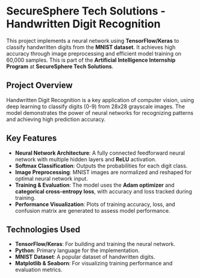 # SecureSphere Tech Solutions - Handwritten Digit Recognition

This project implements a neural network using **TensorFlow/Keras** to classify handwritten digits from the **MNIST dataset**. It achieves high accuracy through image preprocessing and efficient model training on 60,000 samples. This is part of the **Artificial Intelligence Internship Program** at **SecureSphere Tech Solutions**.

## Project Overview

Handwritten Digit Recognition is a key application of computer vision, using deep learning to classify digits (0-9) from 28x28 grayscale images. The model demonstrates the power of neural networks for recognizing patterns and achieving high prediction accuracy.

## Key Features

- **Neural Network Architecture**: A fully connected feedforward neural network with multiple hidden layers and **ReLU** activation.
- **Softmax Classification**: Outputs the probabilities for each digit class.
- **Image Preprocessing**: MNIST images are normalized and reshaped for optimal neural network input.
- **Training & Evaluation**: The model uses the **Adam optimizer** and **categorical cross-entropy loss**, with accuracy and loss tracked during training.
- **Performance Visualization**: Plots of training accuracy, loss, and confusion matrix are generated to assess model performance.

## Technologies Used

- **TensorFlow/Keras**: For building and training the neural network.
- **Python**: Primary language for the implementation.
- **MNIST Dataset**: A popular dataset of handwritten digits.
- **Matplotlib & Seaborn**: For visualizing training performance and evaluation metrics.
